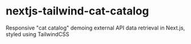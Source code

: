 # nextjs-tailwind-cat-catalog
Responsive "cat catalog" demoing external API data retrieval in Next.js, styled using TailwindCSS
